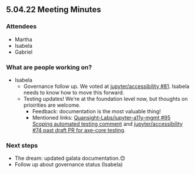 ## 5.04.22 Meeting Minutes 

### Attendees

- Martha
- Isabela
- Gabriel

### What are people working on?

- Isabela
    - Governance follow up. We voted at [jupyter/accessibility #81](https://github.com/jupyter/accessibility/issues/81). Isabela needs to know how to move this forward.
    - Testing updates! We're at the foundation level now, but thoughts on prioirities are welcome.
        - Feedback: documentation is the most valuable thing! 
        - Mentioned links: [Quansight-Labs/jupyter-a11y-mgmt #95 Scoping automated testing comment](https://github.com/Quansight-Labs/jupyter-a11y-mgmt/issues/95#issuecomment-1112427588) and [jupyter/accessibility #74 past draft PR for axe-core testing](https://github.com/jupyter/accessibility/pull/74).

### Next steps

- The dream: updated galata documentation.😊
- Follow up about governance status (Isabela)